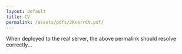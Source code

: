 ```yaml
---
layout: default
title: CV
permalink: /assets/pdfs/JKnerrCV.pdf/
---
```


When deployed to the real server, the above permalink
should resolve correctly...

